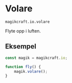 
# Volare

`magikcraft.io.volare`

Flyte opp i luften.

## Eksempel

```javascript
const magik = magikcraft.io;

function fly() {
    magik.volare();
}
```